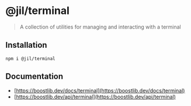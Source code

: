 # @jil/terminal

> A collection of utilities for managing and interacting with a terminal

## Installation

```
npm i @jil/terminal
```

## Documentation

- [https://boostlib.dev/docs/terminal](https://boostlib.dev/docs/terminal)
- [https://boostlib.dev/api/terminal](https://boostlib.dev/api/terminal)
